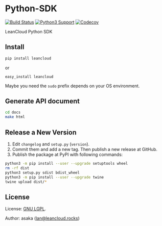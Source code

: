 # Python-SDK

[![Build Status](https://travis-ci.org/leancloud/python-sdk.svg?branch=master)](https://travis-ci.org/leancloud/python-sdk) [![Python3 Support](https://caniusepython3.com/project/leancloud-sdk.svg)](https://caniusepython3.com/project/leancloud-sdk) [![Codecov](https://img.shields.io/codecov/c/github/leancloud/python-sdk.svg)](https://codecov.io/gh/leancloud/python-sdk)

LeanCloud Python SDK

## Install

```bash
pip install leancloud
```

or

```
easy_install leancloud
```

Maybe you need the `sudo` prefix depends on your OS environment.

## Generate API document

```bash
cd docs
make html
```

## Release a New Version

1. Edit `changelog` and `setup.py` (`version`).
2. Commit them and add a new tag. Then publish a new release at GitHub.
3. Publish the package at PyPI with following commands:

```sh
python3 -m pip install --user --upgrade setuptools wheel
rm -rf dist
python3 setup.py sdist bdist_wheel
python3 -m pip install --user --upgrade twine
twine upload dist/*
```

## License

License: [GNU LGPL](https://www.gnu.org/licenses/lgpl.html).

Author: asaka (lan@leancloud.rocks)
